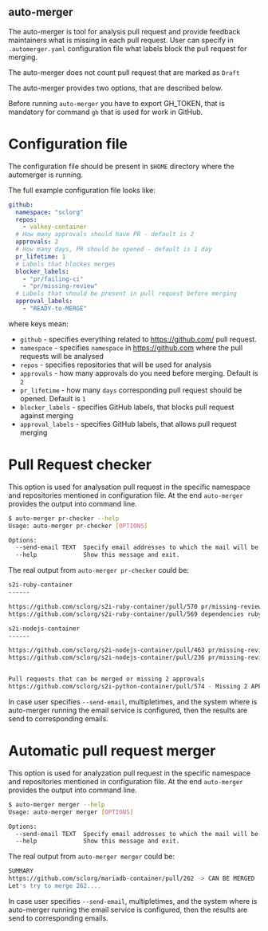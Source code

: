 ## auto-merger

The auto-merger is tool for analysis pull request and provide feedback maintainers
what is missing in each pull request. User can specify in `.automerger.yaml` configuration file
what labels block the pull request for merging.

The auto-merger does not count pull request that are marked as `Draft`

The auto-merger provides two options, that are described below.

Before running `auto-merger` you have to export GH_TOKEN, that is mandatory for command `gh` that
is used for work in GitHub.

# Configuration file

The configuration file should be present in `$HOME` directory where the automerger is running.

The full example configuration file looks like:

```yaml
github:
  namespace: "sclorg"
  repos:
    - valkey-container
  # How many approvals should have PR - default is 2
  approvals: 2
  # How many days, PR should be opened - default is 1 day
  pr_lifetime: 1
  # Labels that blockes merges
  blocker_labels:
    - "pr/failing-ci"
    - "pr/missing-review"
  # Labels that should be present in pull request before merging
  approval_labels:
    - "READY-to-MERGE"
```
where keys mean:
* `github` - specifies everything related to https://github.com/ pull request.
* `namespace` - specifies `namespace` in https://github.com where the pull requests will be analysed
* `repos` - specifies repositories that will be used for analysis
* `approvals` - how many approvals do you need before merging. Default is `2`
* `pr_lifetime` - how many `days` corresponding pull request should be opened. Default is `1`
* `blocker_labels` - specifies GitHub labels, that blocks pull request against merging
* `approval_labels` - specifies GitHub labels, that allows pull request merging

# Pull Request checker

This option is used for analysation pull request in the specific namespace and repositories mentioned
in configuration file. At the end `auto-merger` provides the output into command line.

```bash
$ auto-merger pr-checker --help
Usage: auto-merger pr-checker [OPTIONS]

Options:
  --send-email TEXT  Specify email addresses to which the mail will be sent.
  --help             Show this message and exit.

```

The real output from `auto-merger pr-checker` could be:
```bash
s2i-ruby-container
------

https://github.com/sclorg/s2i-ruby-container/pull/570 pr/missing-review pr/failing-ci
https://github.com/sclorg/s2i-ruby-container/pull/569 dependencies ruby pr/missing-review

s2i-nodejs-container
------

https://github.com/sclorg/s2i-nodejs-container/pull/463 pr/missing-review pr/failing-ci
https://github.com/sclorg/s2i-nodejs-container/pull/236 pr/missing-review


Pull requests that can be merged or missing 2 approvals
https://github.com/sclorg/s2i-python-container/pull/574 - Missing 2 APPROVAL
```

In case user specifies `--send-email`, multipletimes, and the system where is auto-merger running
the email service is configured, then the results are send to corresponding emails.

# Automatic pull request merger

This option is used for analyzation pull request in the specific namespace and repositories mentioned
in configuration file. At the end `auto-merger` provides the output into command line.

```bash
$ auto-merger merger --help
Usage: auto-merger merger [OPTIONS]

Options:
  --send-email TEXT  Specify email addresses to which the mail will be sent.
  --help             Show this message and exit.

```

The real output from `auto-merger merger` could be:
```bash
SUMMARY
https://github.com/sclorg/mariadb-container/pull/262 -> CAN BE MERGED
Let's try to merge 262....

```

In case user specifies `--send-email`, multipletimes, and the system where is auto-merger running
the email service is configured, then the results are send to corresponding emails.
